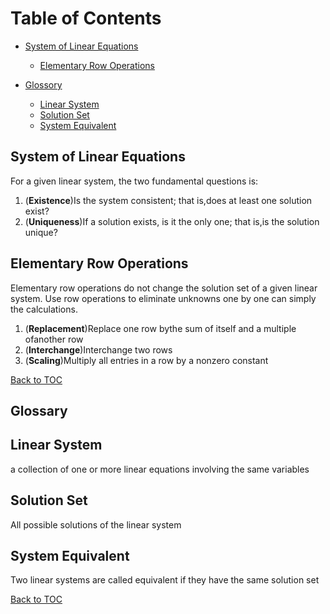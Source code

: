 Table of Contents
=================

* [System of Linear Equations](#system-of-linear-equations)
  * [Elementary Row Operations](#elementary-row-operations)

* [Glossory](#glossory)
  * [Linear System](#linear-system)
  * [Solution Set](#solution-set)
  * [System Equivalent](#system-equivalent)

System of Linear Equations
--------------------------

For a given linear system, the two fundamental questions is:

1. (**Existence**)Is the system consistent; that is,does at least one solution exist?
2. (**Uniqueness**)If a solution exists, is it the only one; that is,is the solution unique?

Elementary Row Operations
-------------------------

Elementary row operations do not change the solution set of a given linear system. Use row operations to eliminate unknowns one by one can simply the calculations.

1. (**Replacement**)Replace one row bythe sum of itself and a multiple ofanother row
2. (**Interchange**)Interchange two rows
3. (**Scaling**)Multiply all entries in a row by a nonzero constant

[Back to TOC](#table-of-contents)

Glossary
--------

Linear System
-------------

a collection of one or more linear equations involving the same variables

Solution Set
------------

All possible solutions of the linear system

System Equivalent
-----------------

Two linear systems are called equivalent if they have the same solution set

[Back to TOC](#table-of-contents)
